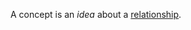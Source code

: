 A concept is an *idea* about a [relationship](https://github.com/gcassel/Modular-Organization-Terminology/blob/master/terms/relationship.md).
